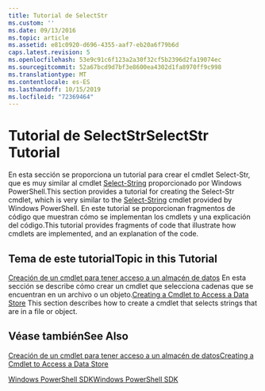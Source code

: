```yaml
---
title: Tutorial de SelectStr
ms.custom: ''
ms.date: 09/13/2016
ms.topic: article
ms.assetid: e81c0920-d696-4355-aaf7-eb20a6f79b6d
caps.latest.revision: 5
ms.openlocfilehash: 53e9c91c6f123a2a30f32cf5b2396d2fa19074ec
ms.sourcegitcommit: 52a67bcd9d7bf3e8600ea4302d1fa8970ff9c998
ms.translationtype: MT
ms.contentlocale: es-ES
ms.lasthandoff: 10/15/2019
ms.locfileid: "72369464"
---
```

# <a name="selectstr-tutorial"></a><span data-ttu-id="4c38d-102">Tutorial de SelectStr</span><span class="sxs-lookup"><span data-stu-id="4c38d-102">SelectStr Tutorial</span></span>

<span data-ttu-id="4c38d-103">En esta sección se proporciona un tutorial para crear el cmdlet Select-Str, que es muy similar al cmdlet [Select-String](/powershell/module/microsoft.powershell.utility/select-string) proporcionado por Windows PowerShell.</span><span class="sxs-lookup"><span data-stu-id="4c38d-103">This section provides a tutorial for creating the Select-Str cmdlet, which is very similar to the [Select-String](/powershell/module/microsoft.powershell.utility/select-string) cmdlet provided by Windows PowerShell.</span></span> <span data-ttu-id="4c38d-104">En este tutorial se proporcionan fragmentos de código que muestran cómo se implementan los cmdlets y una explicación del código.</span><span class="sxs-lookup"><span data-stu-id="4c38d-104">This tutorial provides fragments of code that illustrate how cmdlets are implemented, and an explanation of the code.</span></span>

## <a name="topic-in-this-tutorial"></a><span data-ttu-id="4c38d-105">Tema de este tutorial</span><span class="sxs-lookup"><span data-stu-id="4c38d-105">Topic in this Tutorial</span></span>

<span data-ttu-id="4c38d-106">[Creación de un cmdlet para tener acceso a un almacén de datos](./creating-a-cmdlet-to-access-a-data-store.md) En esta sección se describe cómo crear un cmdlet que selecciona cadenas que se encuentran en un archivo o un objeto.</span><span class="sxs-lookup"><span data-stu-id="4c38d-106">[Creating a Cmdlet to Access a Data Store](./creating-a-cmdlet-to-access-a-data-store.md) This section describes how to create a cmdlet that selects strings that are in a file or object.</span></span>

## <a name="see-also"></a><span data-ttu-id="4c38d-107">Véase también</span><span class="sxs-lookup"><span data-stu-id="4c38d-107">See Also</span></span>

[<span data-ttu-id="4c38d-108">Creación de un cmdlet para tener acceso a un almacén de datos</span><span class="sxs-lookup"><span data-stu-id="4c38d-108">Creating a Cmdlet to Access a Data Store</span></span>](./creating-a-cmdlet-to-access-a-data-store.md)

[<span data-ttu-id="4c38d-109">Windows PowerShell SDK</span><span class="sxs-lookup"><span data-stu-id="4c38d-109">Windows PowerShell SDK</span></span>](../windows-powershell-reference.md)
